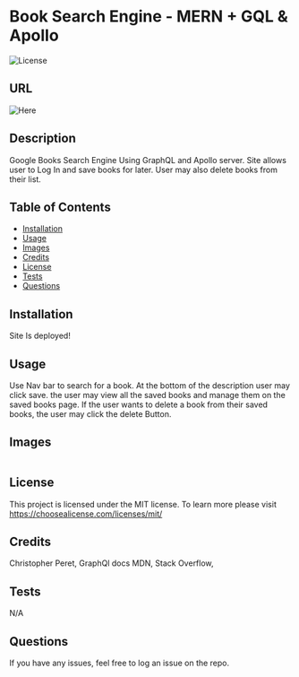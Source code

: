 # Book Search Engine - MERN + GQL & Apollo

  ![License](https://img.shields.io/badge/license-MIT-blue.svg)
  
  ## URL
  ![Here](https://book-search-engine-gql-217a88bfa6ce.herokuapp.com/)


  ## Description

Google Books Search Engine Using GraphQL and Apollo server. Site allows user to Log In and save books for later. User may also delete books from their list.

  ## Table of Contents

  - [Installation](#installation)
  - [Usage](#usage)
  - [Images](#images)
  - [Credits](#credits)
  - [License](#license)
  - [Tests](#tests)
  - [Questions](#questions)

  ## Installation

Site Is deployed!

  ## Usage

Use Nav bar to search for a book. At the bottom of the description user may click save. the user may view all the saved books and manage them on the saved books page. If the user wants to delete a book from their saved books, the user may click the delete Button.
  
  ## Images
  
  ![]()
  
  ## License

 This project is licensed under the MIT license. To learn more please visit https://choosealicense.com/licenses/mit/

  ## Credits

  Christopher Peret,
  GraphQl docs
  MDN,
  Stack Overflow,

  ## Tests

  N/A

  ## Questions

  If you have any issues, feel free to log an issue on the repo.
